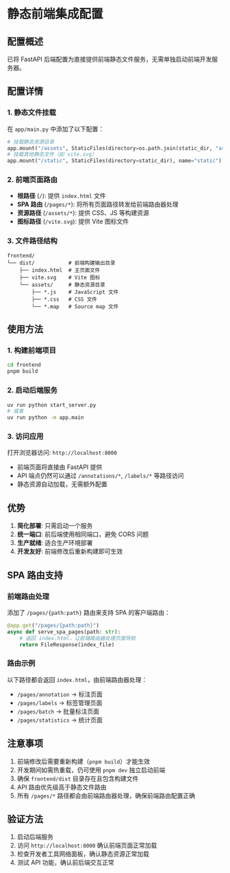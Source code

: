 # 静态前端集成配置

## 配置概述

已将 FastAPI 后端配置为直接提供前端静态文件服务，无需单独启动前端开发服务器。

## 配置详情

### 1. 静态文件挂载

在 `app/main.py` 中添加了以下配置：

```python
# 挂载静态资源目录
app.mount("/assets", StaticFiles(directory=os.path.join(static_dir, "assets")), name="assets")
# 挂载其他静态文件（如 vite.svg）
app.mount("/static", StaticFiles(directory=static_dir), name="static")
```

### 2. 前端页面路由

- **根路径** (`/`): 提供 `index.html` 文件
- **SPA 路由** (`/pages/*`): 将所有页面路径转发给前端路由器处理
- **资源路径** (`/assets/*`): 提供 CSS、JS 等构建资源
- **图标路径** (`/vite.svg`): 提供 Vite 图标文件

### 3. 文件路径结构

```
frontend/
└── dist/           # 前端构建输出目录
    ├── index.html  # 主页面文件
    ├── vite.svg    # Vite 图标
    └── assets/     # 静态资源目录
        ├── *.js    # JavaScript 文件
        ├── *.css   # CSS 文件
        └── *.map   # Source map 文件
```

## 使用方法

### 1. 构建前端项目

```bash
cd frontend
pnpm build
```

### 2. 启动后端服务

```bash
uv run python start_server.py
# 或者
uv run python -m app.main
```

### 3. 访问应用

打开浏览器访问: `http://localhost:8000`

- 前端页面将直接由 FastAPI 提供
- API 端点仍然可以通过 `/annotations/*`, `/labels/*` 等路径访问
- 静态资源自动加载，无需额外配置

## 优势

1. **简化部署**: 只需启动一个服务
2. **统一端口**: 前后端使用相同端口，避免 CORS 问题
3. **生产就绪**: 适合生产环境部署
4. **开发友好**: 前端修改后重新构建即可生效

## SPA 路由支持

### 前端路由处理

添加了 `/pages/{path:path}` 路由来支持 SPA 的客户端路由：

```python
@app.get("/pages/{path:path}")
async def serve_spa_pages(path: str):
    # 返回 index.html，让前端路由器处理页面导航
    return FileResponse(index_file)
```

### 路由示例

以下路径都会返回 `index.html`，由前端路由器处理：
- `/pages/annotation` → 标注页面
- `/pages/labels` → 标签管理页面
- `/pages/batch` → 批量标注页面
- `/pages/statistics` → 统计页面

## 注意事项

1. 前端修改后需要重新构建（`pnpm build`）才能生效
2. 开发期间如需热重载，仍可使用 `pnpm dev` 独立启动前端
3. 确保 `frontend/dist` 目录存在且包含构建文件
4. API 路由优先级高于静态文件路由
5. 所有 `/pages/*` 路径都会由前端路由器处理，确保前端路由配置正确

## 验证方法

1. 启动后端服务
2. 访问 `http://localhost:8000` 确认前端页面正常加载
3. 检查开发者工具网络面板，确认静态资源正常加载
4. 测试 API 功能，确认前后端交互正常 
